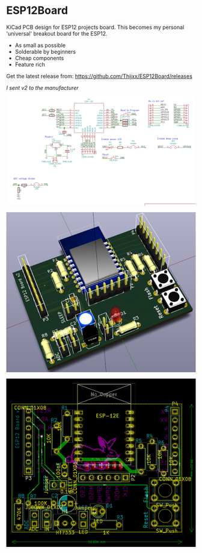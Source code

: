 # ESP12Board
KiCad PCB design for ESP12 projects board.
This becomes my personal 'universal' breakout board for the ESP12.

- As small as possible
- Solderable by beginners
- Cheap components
- Feature rich

Get the latest release from: https://github.com/Thijxx/ESP12Board/releases

*I sent v2 to the manufacturer*

![something](img/v2/v2-circuit.png)

![something](img/v2/v2-pcb.png)

![something](img/v2/v2-design.png)
